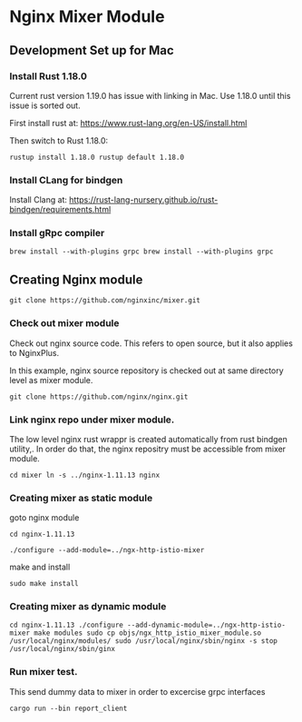 # Nginx Mixer Module

## Development Set up for Mac


### Install Rust 1.18.0

Current rust version 1.19.0 has issue with linking in Mac.  Use 1.18.0 until this issue is sorted out.

First install rust at:  https://www.rust-lang.org/en-US/install.html

Then switch to Rust 1.18.0:

`rustup install 1.18.0
rustup default 1.18.0`

### Install CLang for bindgen

Install Clang at: https://rust-lang-nursery.github.io/rust-bindgen/requirements.html


### Install gRpc compiler
`brew install --with-plugins grpc
brew install --with-plugins grpc`


## Creating Nginx module
`git clone https://github.com/nginxinc/mixer.git`


### Check out mixer module

Check out nginx source code.  This refers to open source, but it also applies to NginxPlus.

In this example, nginx source repository is checked out at same directory level as mixer module.

`git clone https://github.com/nginx/nginx.git`

###  Link nginx repo under mixer module.

The low level nginx rust wrappr is created automatically from rust bindgen utility,.  In order do that,
the nginx repositry must be accessible from mixer module.

`cd mixer
ln -s ../nginx-1.11.13 nginx`

### Creating mixer as static module

goto nginx module

`cd nginx-1.11.13`


`./configure --add-module=../ngx-http-istio-mixer`

make and install

`sudo make install`

### Creating mixer as dynamic module

`cd nginx-1.11.13
./configure --add-dynamic-module=../ngx-http-istio-mixer
make modules
sudo cp objs/ngx_http_istio_mixer_module.so /usr/local/nginx/modules/
sudo /usr/local/nginx/sbin/nginx -s stop
/usr/local/nginx/sbin/ginx
`


### Run mixer test.

This send dummy data to mixer in order to excercise grpc interfaces

`cargo run --bin report_client`





